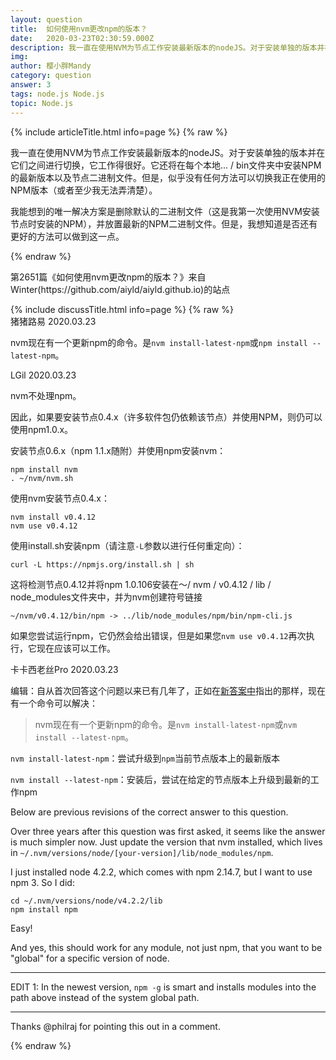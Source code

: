 ```yaml
---
layout: question
title:  如何使用nvm更改npm的版本？
date:   2020-03-23T02:30:59.000Z
description: 我一直在使用NVM为节点工作安装最新版本的nodeJS。对于安装单独的版本并在它们之间进行切换，它工作得很好。它还将在每个本地... / bin文件夹中安...
img: 
author: 樱小胖Mandy
category: question
answer: 3
tags: node.js Node.js
topic: Node.js
---
```

<div class="article-root">
  <div class="article">
    {% include articleTitle.html info=page %}
    {% raw %}
    <div class="article-content"><p><font style="vertical-align: inherit;"><font style="vertical-align: inherit;">我一直在使用NVM为节点工作安装最新版本的nodeJS。</font><font style="vertical-align: inherit;">对于安装单独的版本并在它们之间进行切换，它工作得很好。</font><font style="vertical-align: inherit;">它还将在每个本地... / bin文件夹中安装NPM的最新版本以及节点二进制文件。</font><font style="vertical-align: inherit;">但是，似乎没有任何方法可以切换我正在使用的NPM版本（或者至少我无法弄清楚）。</font></font></p>

<p><font style="vertical-align: inherit;"><font style="vertical-align: inherit;">我能想到的唯一解决方案是删除默认的二进制文件（这是我第一次使用NVM安装节点时安装的NPM），并放置最新的NPM二进制文件。</font><font style="vertical-align: inherit;">但是，我想知道是否还有更好的方法可以做到这一点。</font></font></p></div>
    {% endraw %}
  </div>
  <p class="winter_mark">第2651篇《如何使用nvm更改npm的版本？》来自Winter(https://github.com/aiyld/aiyld.github.io)的站点</p>
  <div class="discuss-wrapper">
    {% include discussTitle.html info=page %}
    {% raw %}
    <div class="discuss-item">
        <div class="discuss-parent">
          <div class="discuss-meta">
            <span class="discuss-user">猪猪路易</span>
            <span class="discuss-time">2020.03.23</span>
          </div>
          <div class="discuss-comment"><p><font style="vertical-align: inherit;"><font style="vertical-align: inherit;">nvm现在有一个更新npm的命令。</font><font style="vertical-align: inherit;">是</font></font><code>nvm install-latest-npm</code><font style="vertical-align: inherit;"><font style="vertical-align: inherit;">或</font></font><code>npm install --latest-npm</code><font style="vertical-align: inherit;"><font style="vertical-align: inherit;">。</font></font></p></div>
        </div></div><div class="discuss-item">
        <div class="discuss-parent">
          <div class="discuss-meta">
            <span class="discuss-user">LGil</span>
            <span class="discuss-time">2020.03.23</span>
          </div>
          <div class="discuss-comment"><p><font style="vertical-align: inherit;"><font style="vertical-align: inherit;">nvm不处理npm。</font></font></p>

<p><font style="vertical-align: inherit;"><font style="vertical-align: inherit;">因此，如果要安装节点0.4.x（许多软件包仍依赖该节点）并使用NPM，则仍可以使用npm1.0.x。</font></font></p>

<p><font style="vertical-align: inherit;"><font style="vertical-align: inherit;">安装节点0.6.x（npm 1.1.x随附）并使用npm安装nvm：</font></font></p>

<pre><code>npm install nvm<font></font>
. ~/nvm/nvm.sh<font></font>
</code></pre>

<p><font style="vertical-align: inherit;"><font style="vertical-align: inherit;">使用nvm安装节点0.4.x：</font></font></p>

<pre><code>nvm install v0.4.12<font></font>
nvm use v0.4.12<font></font>
</code></pre>

<p><font style="vertical-align: inherit;"><font style="vertical-align: inherit;">使用install.sh安装npm（请注意</font></font><code>-L</code><font style="vertical-align: inherit;"><font style="vertical-align: inherit;">参数以进行任何重定向）：</font></font></p>

<pre><code>curl -L https://npmjs.org/install.sh | sh
</code></pre>

<p><font style="vertical-align: inherit;"><font style="vertical-align: inherit;">这将检测节点0.4.12并将npm 1.0.106安装在〜/ nvm / v0.4.12 / lib / node_modules文件夹中，并为nvm创建符号链接</font></font></p>

<pre><code>~/nvm/v0.4.12/bin/npm -&gt; ../lib/node_modules/npm/bin/npm-cli.js
</code></pre>

<p><font style="vertical-align: inherit;"><font style="vertical-align: inherit;">如果您尝试运行npm，它仍然会给出错误，但是如果您</font></font><code>nvm use v0.4.12</code><font style="vertical-align: inherit;"><font style="vertical-align: inherit;">再次执行，它现在应该可以工作。</font></font></p></div>
        </div></div><div class="discuss-item">
        <div class="discuss-parent">
          <div class="discuss-meta">
            <span class="discuss-user">卡卡西老丝Pro</span>
            <span class="discuss-time">2020.03.23</span>
          </div>
          <div class="discuss-comment"><p><font style="vertical-align: inherit;"><font style="vertical-align: inherit;">编辑：自从首次回答这个问题以来</font><font style="vertical-align: inherit;">已有</font><font style="vertical-align: inherit;">几年了，正如在</font></font><a href="https://stackoverflow.com/a/47519162/56817"><font style="vertical-align: inherit;"><font style="vertical-align: inherit;">新答案中</font></font></a><font style="vertical-align: inherit;"><font style="vertical-align: inherit;">指出的那样，</font><font style="vertical-align: inherit;">现在有一个命令可以解决：</font></font></p>

<blockquote>
  <p><font style="vertical-align: inherit;"><font style="vertical-align: inherit;">nvm现在有一个更新npm的命令。</font><font style="vertical-align: inherit;">是</font></font><code>nvm install-latest-npm</code><font style="vertical-align: inherit;"><font style="vertical-align: inherit;">或</font></font><code>nvm install --latest-npm</code><font style="vertical-align: inherit;"><font style="vertical-align: inherit;">。</font></font></p>
</blockquote>

<p><code>nvm install-latest-npm</code><font style="vertical-align: inherit;"><font style="vertical-align: inherit;">：尝试升级到</font></font><code>npm</code><font style="vertical-align: inherit;"><font style="vertical-align: inherit;">当前节点版本上的最新版本</font></font></p>

<p><code>nvm install --latest-npm</code><font style="vertical-align: inherit;"><font style="vertical-align: inherit;">：安装后，尝试在给定的节点版本上升级到最新的工作npm</font></font></p>

<p>Below are previous revisions of the correct answer to this question.</p>

<p>Over three years after this question was first asked, it seems like the answer is much simpler now. Just update the version that nvm installed, which lives in <code>~/.nvm/versions/node/[your-version]/lib/node_modules/npm</code>.</p>

<p>I just installed node 4.2.2, which comes with npm 2.14.7, but I want to use npm 3. So I did:</p>

<pre><code>cd ~/.nvm/versions/node/v4.2.2/lib<font></font>
npm install npm<font></font>
</code></pre>

<p>Easy!</p>

<p>And yes, this should work for any module, not just npm, that you want to be "global" for a specific version of node. </p>

<hr>

<p>EDIT 1: In the newest version, <code>npm -g</code> is smart and installs modules into the path above instead of the system global path.</p>

<hr>

<p>Thanks @philraj for pointing this out in a comment.</p></div>
        </div></div>
    {% endraw %}
  </div>
<div>
